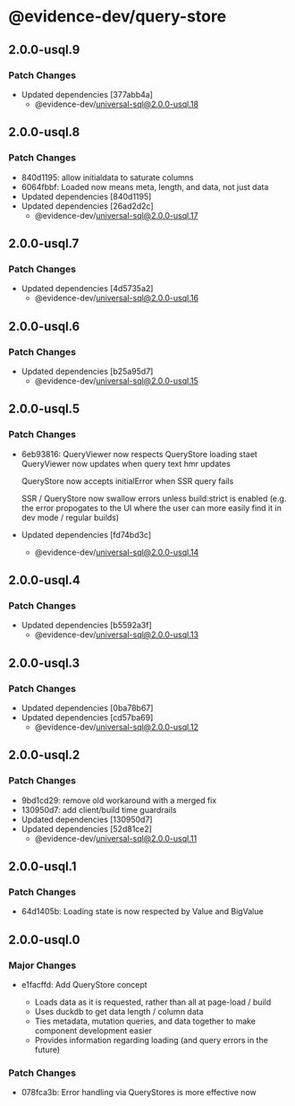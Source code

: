 # @evidence-dev/query-store

## 2.0.0-usql.9

### Patch Changes

- Updated dependencies [377abb4a]
  - @evidence-dev/universal-sql@2.0.0-usql.18

## 2.0.0-usql.8

### Patch Changes

- 840d1195: allow initialdata to saturate columns
- 6064fbbf: Loaded now means meta, length, and data, not just data
- Updated dependencies [840d1195]
- Updated dependencies [26ad2d2c]
  - @evidence-dev/universal-sql@2.0.0-usql.17

## 2.0.0-usql.7

### Patch Changes

- Updated dependencies [4d5735a2]
  - @evidence-dev/universal-sql@2.0.0-usql.16

## 2.0.0-usql.6

### Patch Changes

- Updated dependencies [b25a95d7]
  - @evidence-dev/universal-sql@2.0.0-usql.15

## 2.0.0-usql.5

### Patch Changes

- 6eb93816: QueryViewer now respects QueryStore loading staet
  QueryViewer now updates when query text hmr updates

  QueryStore now accepts initialError when SSR query fails

  SSR / QueryStore now swallow errors unless build:strict is enabled
  (e.g. the error propogates to the UI where the user can more easily find it in dev mode / regular builds)

- Updated dependencies [fd74bd3c]
  - @evidence-dev/universal-sql@2.0.0-usql.14

## 2.0.0-usql.4

### Patch Changes

- Updated dependencies [b5592a3f]
  - @evidence-dev/universal-sql@2.0.0-usql.13

## 2.0.0-usql.3

### Patch Changes

- Updated dependencies [0ba78b67]
- Updated dependencies [cd57ba69]
  - @evidence-dev/universal-sql@2.0.0-usql.12

## 2.0.0-usql.2

### Patch Changes

- 9bd1cd29: remove old workaround with a merged fix
- 130950d7: add client/build time guardrails
- Updated dependencies [130950d7]
- Updated dependencies [52d81ce2]
  - @evidence-dev/universal-sql@2.0.0-usql.11

## 2.0.0-usql.1

### Patch Changes

- 64d1405b: Loading state is now respected by Value and BigValue

## 2.0.0-usql.0

### Major Changes

- e1facffd: Add QueryStore concept

  - Loads data as it is requested, rather than all at page-load / build
  - Uses duckdb to get data length / column data
  - Ties metadata, mutation queries, and data together to make component development easier
  - Provides information regarding loading (and query errors in the future)

### Patch Changes

- 078fca3b: Error handling via QueryStores is more effective now
